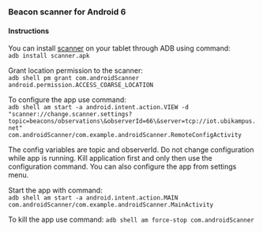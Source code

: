 ### Beacon scanner for Android 6

#### Instructions

You can install [scanner](https://github.com/ubikampus/bluetooth-raspberry-scanner/blob/feature/androidScanner/androidScanner/scanner.apk) on your tablet through ADB using command:  
```adb install scanner.apk```  

Grant location permission to the scanner:   
```adb shell pm grant com.androidScanner android.permission.ACCESS_COARSE_LOCATION```


To configure the app use command:   
```adb shell am start -a android.intent.action.VIEW -d "scanner://change.scanner.settings?topic=beacons/observations\&observerId=66\&server=tcp://iot.ubikampus.net" com.androidScanner/com.example.androidScanner.RemoteConfigActivity``` 
  
The config variables are topic and observerId. Do not change configuration while app is running. Kill application first and only then use the configuration command. You can also configure the app from settings menu.

Start the app with command:  
```adb shell am start -a android.intent.action.MAIN com.androidScanner/com.example.androidScanner.MainActivity```

To kill the app use command: ```adb shell am force-stop com.androidScanner```


